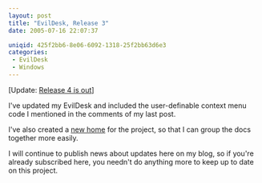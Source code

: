 ```yaml
---
layout: post
title: "EvilDesk, Release 3"
date: 2005-07-16 22:07:37

uniqid: 425f2bb6-8e06-6092-1318-25f2bb63d6e3
categories: 
 - EvilDesk
 - Windows
---
```

<p>[Update: <a href="/blog/2005/jul/evildesk-release-4">Release 4 is out</a>]   </p>
<p>I've updated my EvilDesk and included the user-definable context menu code I mentioned in the comments of my last post.   </p>
<p>I've also created a <a href="http://evildesk.wezfurlong.org">new home</a> for the project, so that I can group the docs together more easily.   </p>
<p>I will continue to publish news about updates here on my blog, so if you're already subscribed here, you needn't do anything more to keep up to date on this project.  </p>

